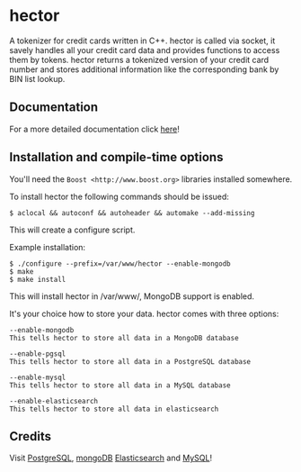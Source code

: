 hector
======

A tokenizer for credit cards written in C++.
hector is called via socket, it savely handles all your credit card data and provides functions to access them by tokens. hector returns a tokenized version of your credit card number and stores additional information like the corresponding bank by BIN list lookup.

Documentation
-------------

For a more detailed documentation click [here](https://github.com/mkaerger/hector/blob/master/doc/README.md)!


Installation and compile-time options
-------------------------------------

You'll need the `Boost <http://www.boost.org>` libraries installed somewhere.


To install hector the following commands should be issued:

    $ aclocal && autoconf && autoheader && automake --add-missing

This will create a configure script.


Example installation:

    $ ./configure --prefix=/var/www/hector --enable-mongodb
    $ make
    $ make install

This will install hector in /var/www/, MongoDB support is enabled.


It's your choice how to store your data. hector comes with three options:
    
    --enable-mongodb
    This tells hector to store all data in a MongoDB database	

    --enable-pgsql
    This tells hector to store all data in a PostgreSQL database	

    --enable-mysql
    This tells hector to store all data in a MySQL database	

    --enable-elasticsearch
    This tells hector to store all data in elasticsearch	

Credits
-------

Visit [PostgreSQL](http://www.postgresql.org/), [mongoDB](http://docs.mongodb.org/ecosystem/drivers/cpp/) [Elasticsearch](https://www.elastic.co/) and [MySQL](http://mysql.com)!
